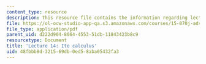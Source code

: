 ```yaml
---
content_type: resource
description: This resource file contains the information regarding lecture 14.
file: https://ol-ocw-studio-app-qa.s3.amazonaws.com/courses/15-070j-advanced-stochastic-processes-fall-2013/48fbbb8d321569db0ed58aba05432fa3_MIT15_070JF13_Lec14.pdf
file_type: application/pdf
parent_uid: d222d904-8064-4553-51db-11843423b8c9
resourcetype: Document
title: 'Lecture 14: Ito calculus'
uid: 48fbbb8d-3215-69db-0ed5-8aba05432fa3
---
```

